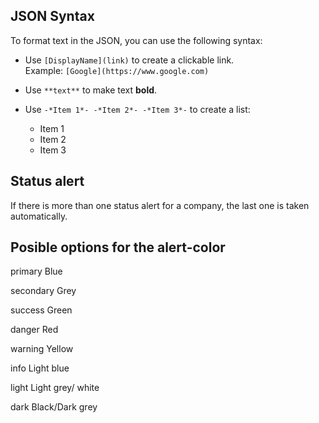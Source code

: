 ## JSON Syntax 
To format text in the JSON, you can use the following syntax:

- Use `[DisplayName](link)` to create a clickable link.  
  Example: `[Google](https://www.google.com)`

- Use `**text**` to make text **bold**.

- Use `-*Item 1*- -*Item 2*- -*Item 3*-` to create a list:
  - Item 1  
  - Item 2  
  - Item 3

## Status alert
If there is more than one status alert for a company, the last one is taken automatically.

## Posible options for the alert-color
primary 	Blue

secondary	Grey 

success 	Green

danger  	Red

warning	    Yellow

info	    Light blue

light	    Light grey/ white

dark	    Black/Dark grey
